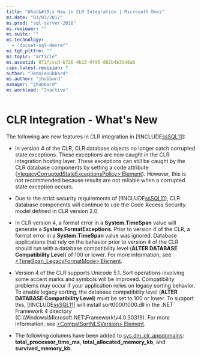```yaml
---
title: "What&#39;s New in CLR Integration | Microsoft Docs"
ms.date: "03/03/2017"
ms.prod: "sql-server-2016"
ms.reviewer: ""
ms.suite: ""
ms.technology: 
  - "docset-sql-devref"
ms.tgt_pltfrm: ""
ms.topic: "article"
ms.assetid: 871fcccd-b726-4b13-9f95-d02b4b39d8ab
caps.latest.revision: 7
author: "JennieHubbard"
ms.author: "jhubbard"
manager: "jhubbard"
ms.workload: "Inactive"
---
```

# CLR Integration - What&#39;s New
  The following are new features in CLR integration in [!INCLUDE[ssSQL11](../../includes/sssql11-md.md)]:  
  
-   In version 4 of the CLR, CLR database objects no longer catch corrupted state exceptions. These exceptions are now caught in the CLR integration hosting layer. These exceptions can still be caught by the CLR database components by setting a code attribute ([\<legacyCorruptedStateExceptionsPolicy> Element](http://go.microsoft.com/fwlink/?LinkId=204954)). However, this is not recommended because results are not reliable when a corrupted state exception occurs.  
  
-   Due to the strict security requirements of [!INCLUDE[ssSQL11](../../includes/sssql11-md.md)], CLR database components will continue to use the Code Access Security model defined in CLR version 2.0.  
  
-   In CLR version 4, a format error in a **System.TimeSpan** value will generate a **System.FormatExceptions**. Prior to version 4 of the CLR, a format error in a **System.TimeSpan** value was ignored. Database applications that rely on the behavior prior to version 4 of the CLR should run with a database compatibility level (**ALTER DATABASE Compatibility Level**) of 100 or lower. For more information, see [<TimeSpan_LegacyFormatMode> Element](http://go.microsoft.com/fwlink/?LinkId=205109).  
  
-   Version 4 of the CLR supports Unicode 5.1. Sort operations involving some accent marks and symbols will be improved. Compatibility problems may occur if your application relies on legacy sorting behavior. To enable legacy sorting, the database compatibility level (**ALTER DATABASE Compatibility Level**) must be set to 100 or lower. To support this, [!INCLUDE[ssSQL11](../../includes/sssql11-md.md)] will install sort00001000.dll in the .NET Framework 4 directory (C:\Windows\Microsoft.NET\Framework\v4.0.30319). For more information, see [\<CompatSortNLSVersion> Element](http://go.microsoft.com/fwlink/?LinkId=205110).  
  
-   The following columns have been added to [sys.dm_clr_appdomains](../../relational-databases/system-dynamic-management-views/sys-dm-clr-appdomains-transact-sql.md): **total_processor_time_ms**, **total_allocated_memory_kb**, and **survived_memory_kb**.  
  
  

